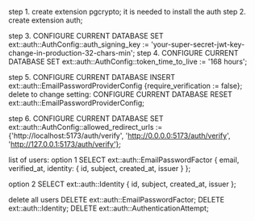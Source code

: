 step 1. create extension pgcrypto; it is needed to install the auth
step 2. create extension auth;

step 3. CONFIGURE CURRENT DATABASE SET ext::auth::AuthConfig::auth_signing_key := 'your-super-secret-jwt-key-change-in-production-32-chars-min';
step 4. CONFIGURE CURRENT DATABASE SET ext::auth::AuthConfig::token_time_to_live := <duration>'168 hours';

step 5. CONFIGURE CURRENT DATABASE INSERT ext::auth::EmailPasswordProviderConfig {require_verification := false};
delete to change setting: CONFIGURE CURRENT DATABASE RESET ext::auth::EmailPasswordProviderConfig;

step 6. CONFIGURE CURRENT DATABASE SET ext::auth::AuthConfig::allowed_redirect_urls := {'http://localhost:5173/auth/verify', 'http://0.0.0.0:5173/auth/verify', 'http://127.0.0.1:5173/auth/verify'};

list of users:
option 1
SELECT ext::auth::EmailPasswordFactor {
email,
verified_at,
identity: {
id,
subject,
created_at,
issuer
}
};

option 2
SELECT ext::auth::Identity {
id,
subject,
created_at,
issuer
};

delete all users
DELETE ext::auth::EmailPasswordFactor;
DELETE ext::auth::Identity;
DELETE ext::auth::AuthenticationAttempt;
